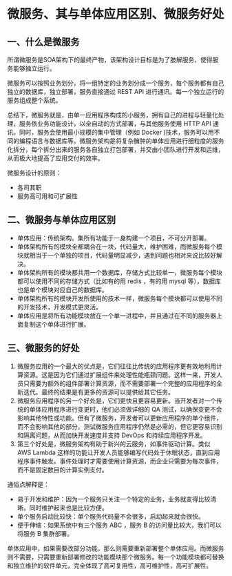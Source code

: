 # 微服务、其与单体应用区别、微服务好处

## 一、什么是微服务

所谓微服务是SOA架构下的最终产物，该架构设计目标是为了肢解服务，使得服务能够独立运行。

微服务可以按照业务划分，将一组特定的业务划分成一个服务，每个服务都有自己独立的数据库，独立部署，服务直接通过 REST API 进行通讯。每一个独立运行的服务组成整个系统。

总结下，微服务就是，由单一应用程序构成的小服务，拥有自己的进程与轻量化处理，服务依业务功能设计，以全自动的方式部署，与其他服务使用 HTTP API 通讯。同时，服务会使用最小规模的集中管理（例如 Docker )技术，服务可以用不同的编程语言与数据库等。微服务架构是将复杂臃肿的单体应用进行细粒度的服务化拆分，每个拆分出来的服务各自独立打包部署，并交由小团队进行开发和运维，从而极大地提高了应用交付的效率。

微服务设计的原则：

- 各司其职
- 服务高可用和可扩展性

## 二、微服务与单体应用区别

- 单体应用：传统架构。集所有功能于一身构建一个项目，不可分开部署。
- 单体架构所有的模块全都耦合在一块，代码量大，维护困难，而微服务每个模块就相当于一个单独的项目，代码量明显减少，遇到问题也相对来说比较好解决。
- 单体架构所有的模块都共用一个数据库，存储方式比较单一，微服务每个模块都可以使用不同的存储方式（比如有的用 redis ，有的用 mysql 等），数据库也是单个模块对应自己的数据库。
- 单体架构所有的模块开发所使用的技术一样，微服务每个模块都可以使用不同的开发技术，开发模式更灵活。
- 单体应用是将所有功能模块放在一个单一进程中，并且通过在不同的服务器上面复制这个单体进行扩展。

## 三、微服务的好处

1. 微服务应用的一个最大的优点是，它们往往比传统的应用程序更有效地利用计算资源。这是因为它们通过扩展组件来处理性能瓶颈问题。这样一来，开发人员只需要为额外的组件部署计算资源，而不需要部署一个完整的应用程序的全新迭代。最终的结果是有更多的资源可以提供给其它任务。
2. 微服务应用程序的另一个好处是，它们更快且更容易更新。当开发者对一个传统的单体应用程序进行变更时，他们必须做详细的 QA 测试，以确保变更不会影响其他特性或功能。但有了微服务，开发者可以更新应用程序的单个组件，而不会影响其他的部分。测试微服务应用程序仍然是必需的，但它更容易识别和隔离问题，从而加快开发速度并支持 DevOps 和持续应用程序开发。
3. 第三个好处是，微服务架构有助于新兴的云服务，如事件驱动计算。类似 AWS Lambda 这样的功能让开发人员能够编写代码处于休眠状态，直到应用程序事件触发。事件处理时才需要使用计算资源，而企业只需要为每次事件，而不是固定数目的计算实例支付。

通俗点解释是：

- 易于开发和维护：因为一个服务只关注一个特定的业务，业务就变得比较清晰。同时维护起来也是比较方便。
- 单个服务启动比较快：单个服务代码量不会很多，启动起来就会很快。
- 便于伸缩：如果系统中有三个服务 ABC ，服务 B 的访问量比较大，我们可以将服务 B 集群部署。

单体应用中，如果需要改部分功能，那么则需要重新部署整个单体应用。而微服务则不需要，只需要重新部署修改的功能模块那个微服务。每一个功能模块都可替换和独立维护的软件单元，完全体现了高可复用性，高可维护性，高可扩展性。